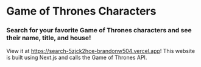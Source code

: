 # Game of Thrones Characters

### Search for your favorite Game of Thrones characters and see their name, title, and house!

View it at https://search-5zjck2hce-brandonw504.vercel.app! This website is built using Next.js and calls the Game of Thrones API.